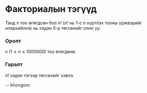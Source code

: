 Факториалын тэгүүд
==================
Танд $n$ тоо өгөгдсөн бол $n!$ ($n!$ нь $1$-с $n$ хүртлэх тооны үржвэрийг илэрхийлнэ) нь хэдэн $0$-р төгсөхийг олно уу.
 

### Оролт
$n$ ($1 ≤ n ≤ 1000000$) тоо өгөгдөнө.


### Гаралт
$n!$ хэдэн тэгээр төгсөхийг хэвлэ.

-- khongoro
